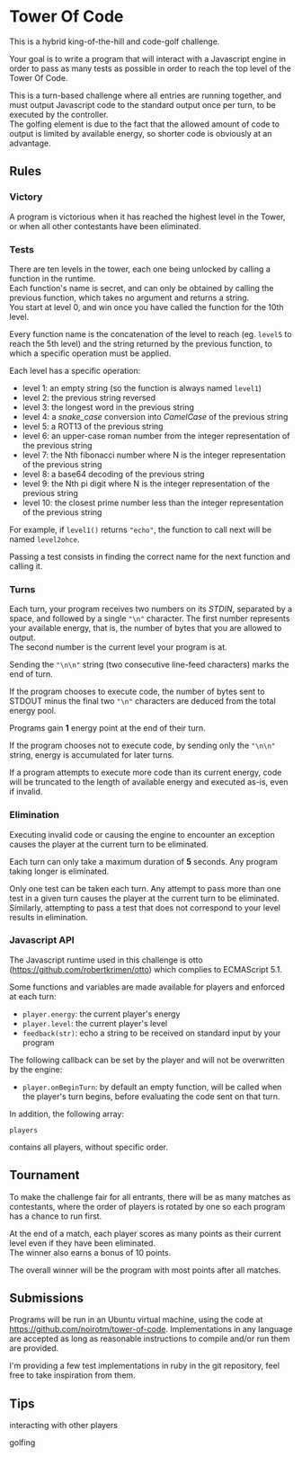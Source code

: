 # Tower Of Code

This is a hybrid king-of-the-hill and code-golf challenge.

Your goal is to write a program that will interact with a Javascript engine
in order to pass as many tests as possible in order to reach the top level of
the Tower Of Code.

This is a turn-based challenge where all entries are running together, and
must output Javascript code to the standard output once per turn, to be executed
by the controller.  
The golfing element is due to the fact that the allowed amount of code to output
is limited by available energy, so shorter code is obviously at an advantage.

## Rules

### Victory

A program is victorious when it has reached the highest level in the Tower,
or when all other contestants have been eliminated.

### Tests

There are ten levels in the tower, each one being unlocked by calling a function
in the runtime.  
Each function's name is secret, and can only be obtained by calling the previous
function, which takes no argument and returns a string.  
You start at level 0, and win once you have called the function for the 10th level.

Every function name is the concatenation of the level to reach (eg. `level5`
to reach the 5th level) and the string returned by the previous function, to
which a specific operation must be applied.

Each level has a specific operation:

- level 1: an empty string (so the function is always named `level1`)
- level 2: the previous string reversed
- level 3: the longest word in the previous string
- level 4: a *snake_case* conversion into *CamelCase* of the previous string
- level 5: a ROT13 of the previous string
- level 6: an upper-case roman number from the integer representation of the previous string
- level 7: the Nth fibonacci number where N is the integer representation of the previous string
- level 8: a base64 decoding of the previous string
- level 9: the Nth pi digit where N is the integer representation of the previous string
- level 10: the closest prime number less than the integer representation of the previous string

For example, if `level1()` returns `"echo"`, the function to call next will be
named `level2ohce`.

Passing a test consists in finding the correct name for the next function and
calling it.

### Turns

Each turn, your program receives two numbers on its *STDIN*, separated by a space,
and followed by a single `"\n"` character.
The first number represents your available energy, that is, the number of bytes
that you are allowed to output.  
The second number is the current level your program is at.

Sending the `"\n\n"` string (two consecutive line-feed characters)
marks the end of turn.

If the program chooses to execute code, the number of bytes sent to STDOUT minus
the final two `"\n"` characters are deduced from the total energy pool.

Programs gain **1** energy point at the end of their turn.

If the program chooses not to execute code, by sending only the `"\n\n"` string,
energy is accumulated for later turns.

If a program attempts to execute more code than its current energy, code will
be truncated to the length of available energy and executed as-is, even if
invalid.

### Elimination

Executing invalid code or causing the engine to encounter an exception causes
the player at the current turn to be eliminated.

Each turn can only take a maximum duration of **5** seconds. Any program taking
longer is eliminated.

Only one test can be taken each turn. Any attempt to pass more than one test in
a given turn causes the player at the current turn to be eliminated.  
Similarly, attempting to pass a test that does not correspond to your level
results in elimination.

### Javascript API

The Javascript runtime used in this challenge is otto (https://github.com/robertkrimen/otto)
which complies to ECMAScript 5.1.

Some functions and variables are made available for players and enforced at each
turn:

- `player.energy`: the current player's energy
- `player.level`: the current player's level
- `feedback(str)`: echo a string to be received on standard input by your program

The following callback can be set by the player and will not be overwritten
by the engine:

- `player.onBeginTurn`: by default an empty function, will be called when the
   player's turn begins, before evaluating the code sent on that turn.

In addition, the following array:

    players

contains all players, without specific order.

## Tournament

To make the challenge fair for all entrants, there will be as many matches as
contestants, where the order of players is rotated by one so each program
has a chance to run first.

At the end of a match, each player scores as many points as their current level
even if they have been eliminated.  
The winner also earns a bonus of 10 points.

The overall winner will be the program with most points after all matches.

## Submissions

Programs will be run in an Ubuntu virtual machine, using the code at
https://github.com/noirotm/tower-of-code. Implementations in any language are
accepted as long as reasonable instructions to compile and/or run them are provided.

I'm providing a few test implementations in ruby in the git repository, feel
free to take inspiration from them.

## Tips

interacting with other players

golfing
